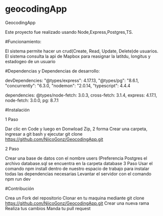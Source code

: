 # geocodingApp
GeocodingApp

Este proyecto fue realizado usando Node,Express,Postgres,TS.

#Funcionamiento:

El sistema permite hacer un crud(Create, Read, Update, Delete)de usuarios.
El sistema consulta la api de Mapbox para reasignar la latitdu, longitus y estadogeo de un usuario



#Dependencias y Dependencias de desarrollo:

devDependencies:
"@types/express": 4.17.13,
"@types/pg": "8.6.1,
"concurrently": "6.3.0,
"nodemon": "2.0.14,
"typescript": 4.4.4

dependencies:
@types/node-fetch: 3.0.3,
cross-fetch: 3.1.4,
express: 4.17.1,
node-fetch: 3.0.0,
pg: 8.7.1

#Instalación

1 Paso

Dar clic en Code y luego en Donwload Zip, 2 forma Crear una carpeta, ingresar a git bash y ejecutar
git clone https://github.com/NiicoGonz/GeocodingApp.git

2 Paso

Crear una base de datos con el nombre users (Preferencia Postgres
el archivo database.sql se encuentra en la carpeta database
3 Paso
Usar el comando npm install dentro de nuestro espacio de trabajo para instalar todas las dependencias necesarias
Levantar el servidor con el comando npm run dev

#Contribución

Crea un Fork del repositorio
Clonar en tu maquina mediante git clone https://github.com/NiicoGonz/GeocodingApp.git
Crear una nueva rama
Realiza tus cambios
Manda tu pull request
